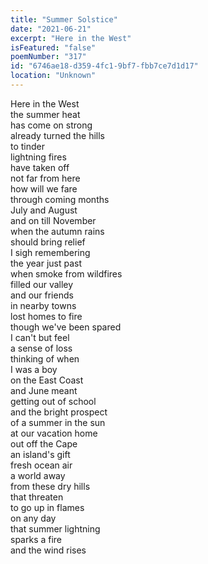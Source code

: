 ```yaml
---
title: "Summer Solstice"
date: "2021-06-21"
excerpt: "Here in the West"
isFeatured: "false"
poemNumber: "317"
id: "6746ae18-d359-4fc1-9bf7-fbb7ce7d1d17"
location: "Unknown"
---
```


Here in the West  
the summer heat  
has come on strong  
already turned the hills  
to tinder  
lightning fires  
have taken off  
not far from here  
how will we fare  
through coming months  
July and August  
and on till November  
when the autumn rains  
should bring relief  
I sigh remembering  
the year just past  
when smoke from wildfires  
filled our valley  
and our friends  
in nearby towns  
lost homes to fire  
though we've been spared  
I can't but feel  
a sense of loss  
thinking of when  
I was a boy  
on the East Coast  
and June meant  
getting out of school  
and the bright prospect  
of a summer in the sun  
at our vacation home  
out off the Cape  
an island's gift  
fresh ocean air  
a world away  
from these dry hills  
that threaten  
to go up in flames  
on any day  
that summer lightning  
sparks a fire  
and the wind rises
